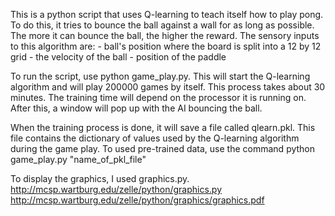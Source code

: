 This is a python script that uses Q-learning to teach itself how to play pong. To do this, it tries to bounce the
ball against a wall for as long as possible. The more it can bounce the ball, the higher the reward. The sensory
inputs to this algorithm are:
    - ball's position where the board is split into a 12 by 12 grid
    - the velocity of the ball
    - position of the paddle

To run the script, use python game_play.py. This will start the Q-learning algorithm and will play 200000
games by itself. This process takes about 30 minutes. The training time will depend on the processor it
is running on. After this, a window will pop up with the AI bouncing the ball.

When the training process is done, it will save a file called qlearn.pkl. This file contains the dictionary
of values used by the Q-learning algorithm during the game play. To used pre-trained data, use the
command python game_play.py "name_of_pkl_file"

To display the graphics, I used graphics.py.
        http://mcsp.wartburg.edu/zelle/python/graphics.py
        http://mcsp.wartburg.edu/zelle/python/graphics/graphics.pdf


